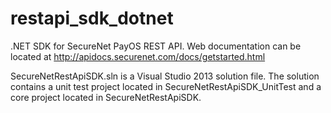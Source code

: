 restapi_sdk_dotnet
==================

.NET SDK for SecureNet PayOS REST API.  Web documentation can be located at http://apidocs.securenet.com/docs/getstarted.html

SecureNetRestApiSDK.sln is a Visual Studio 2013 solution file.  The solution contains a unit test project located in
SecureNetRestApiSDK_UnitTest and a core project located in SecureNetRestApiSDK.
